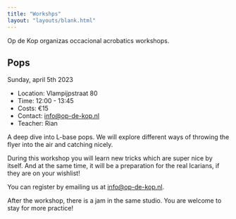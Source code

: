 ```yaml
---
title: "Workshps"
layout: "layouts/blank.html"
---
```


Op de Kop organizas occacional acrobatics workshops. 

## Pops
Sunday, april 5th 2023

- Location: Vlampijpstraat 80
- Time: 12:00 - 13:45
- Costs: €15
- Contact: info@op-de-kop.nl
- Teacher: Rian


A deep dive into L-base pops. We will explore different ways of throwing the flyer into the air and catching nicely.

During this workshop you will learn new tricks which are super nice by itself. And at the same time, it will be a preparation for the real Icarians, if they are on your wishlist!

You can register by emailing us at info@op-de-kop.nl.

After the workshop, there is a jam in the same studio. You are welcome to stay for more practice!

